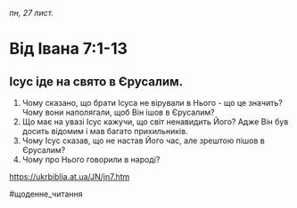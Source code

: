 
_пн, 27 лист._

# Від Івана 7:1-13

## Ісус іде на свято в Єрусалим.
1. Чому сказано, що брати Ісуса не вірували в Нього - що це значить? Чому вони наполягали, щоб Він ішов в Єрусалим?
2. Що має на увазі Ісус кажучи, що світ ненавидить Його? Адже Він був досить відомим і мав багато прихильників.
3. Чому Ісус сказав, що не настав Його час, але зрештою пішов в Єрусалим?
4. Чому про Нього говорили в народі?

https://ukrbiblia.at.ua/JN/jn7.htm 

#щоденне_читання

